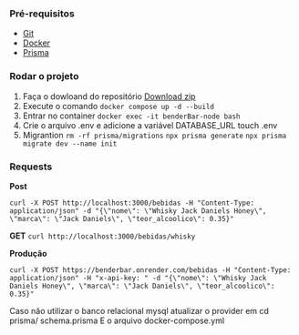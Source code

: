 ### Pré-requisitos

- [Git](https://git-scm.com/downloads)
- [Docker](https://www.docker.com/get-started/)
- [Prisma](https://www.prisma.io/docs/getting-started)

### Rodar o projeto
1. Faça o dowloand do repositório
[Download zip](https://github.com/JonathanSRS/BenderBar/archive/refs/heads/main.zip)
2. Execute o comando
```docker compose up -d --build```
3. Entrar no container
```docker exec -it benderBar-node bash```
4. Crie o arquivo .env e adicione a variável DATABASE_URL
touch .env
5. Migrantion
```rm -rf prisma/migrations```
```npx prisma generate```
```npx prisma migrate dev --name init```

### Requests
**Post**
```
curl -X POST http://localhost:3000/bebidas -H "Content-Type: application/json" -d "{\"nome\": \"Whisky Jack Daniels Honey\", \"marca\": \"Jack Daniels\", \"teor_alcoolico\": 0.35}"
```
**GET**
``` curl http://localhost:3000/bebidas/whisky ```

**Produção**
```
curl -X POST https://benderbar.onrender.com/bebidas -H "Content-Type: application/json" -H "x-api-key: " -d "{\"nome\": \"Whisky Jack Daniels Honey\", \"marca\": \"Jack Daniels\", \"teor_alcoolico\": 0.35}"
```

Caso não utilizar o banco relacional mysql atualizar o provider em 
cd prisma/
schema.prisma
E o arquivo docker-compose.yml